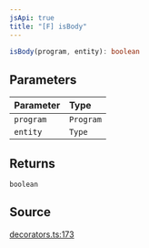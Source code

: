 ```yaml
---
jsApi: true
title: "[F] isBody"
---
```


```ts
isBody(program, entity): boolean
```

## Parameters

| Parameter | Type      |
| :-------- | :-------- |
| `program` | `Program` |
| `entity`  | `Type`    |

## Returns

`boolean`

## Source

[decorators.ts:173](https://github.com/markcowl/cadl/blob/1a6d2b70/packages/http/src/decorators.ts#L173)
